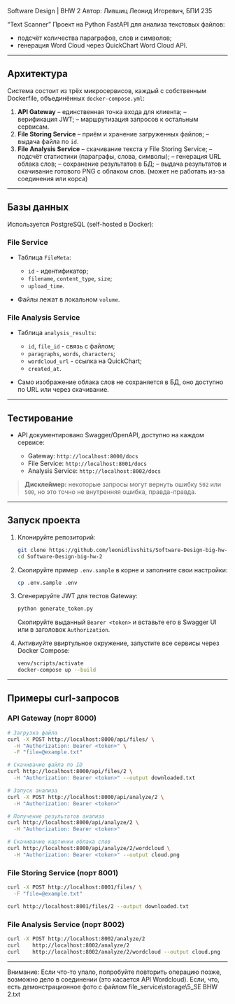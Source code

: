 Software Design | BHW 2
Автор: Лившиц Леонид Игоревич, БПИ 235

“Text Scanner”
Проект на Python FastAPI для анализа текстовых файлов:

* подсчёт количества параграфов, слов и символов;
* генерация Word Cloud через QuickChart Word Cloud API.

---

## Архитектура

Система состоит из трёх микросервисов, каждый с собственным Dockerfile, объединённых `docker-compose.yml`:

1. **API Gateway**
   – единственная точка входа для клиента;
   – верификация JWT;
   – маршрутизация запросов к остальным сервисам.
2. **File Storing Service**
   – приём и хранение загруженных файлов;
   – выдача файла по `id`.
3. **File Analysis Service**
   – скачивание текста у File Storing Service;
   – подсчёт статистики (параграфы, слова, символы);
   – генерация URL облака слов;
   – сохранение результатов в БД;
   – выдача результатов и скачивание готового PNG с облаком слов. (может не работать из-за соединения или корса)

---

## Базы данных

Используется PostgreSQL (self-hosted в Docker):

### File Service

* Таблица `FileMeta`:

  * `id` - идентификатор;
  * `filename`, `content_type`, `size`;
  * `upload_time`.
* Файлы лежат в локальном `volume`.

### File Analysis Service

* Таблица `analysis_results`:

  * `id`, `file_id` - связь с файлом;
  * `paragraphs`, `words`, `characters`;
  * `wordcloud_url` - ссылка на QuickChart;
  * `created_at`.
* Само изображение облака слов не сохраняется в БД, оно доступно по URL или через скачивание.

---

## Тестирование

* API документировано Swagger/OpenAPI, доступно на каждом сервисе:

  * Gateway:  `http://localhost:8000/docs`
  * File Service:  `http://localhost:8001/docs`
  * Analysis Service:  `http://localhost:8002/docs`

> **Дисклеймер:** некоторые запросы могут вернуть ошибку `502` или  `500`, но это точно не внутренняя ошибка, правда-правда.

---

## Запуск проекта

1. Клонируйте репозиторий:

   ```bash
   git clone https://github.com/leonidlivshits/Software-Design-big-hw-2.git
   cd Software-Design-big-hw-2
   ```

2. Скопируйте пример `.env.sample` в корне и заполните свои настройки:

   ```bash
   cp .env.sample .env
   ```

3. Сгенерируйте JWT для тестов Gateway:

   ```bash
   python generate_token.py
   ```

   Скопируйте выданный `Bearer <token>` и вставьте его в Swagger UI или в заголовок `Authorization`.

4. Активиуйте ввиртульное окружение, запустите все сервисы через Docker Compose:

   ```bash
   venv/scripts/activate
   docker-compose up --build
   ```

---

## Примеры curl-запросов

### API Gateway (порт 8000)

```bash
# Загрузка файла
curl -X POST http://localhost:8000/api/files/ \
  -H "Authorization: Bearer <token>" \
  -F "file=@example.txt"

# Скачивание файла по ID
curl http://localhost:8000/api/files/2 \
  -H "Authorization: Bearer <token>" --output downloaded.txt

# Запуск анализа
curl -X POST http://localhost:8000/api/analyze/2 \
  -H "Authorization: Bearer <token>"

# Получение результатов анализа
curl http://localhost:8000/api/analyze/2 \
  -H "Authorization: Bearer <token>"

# Скачивание картинки облака слов
curl http://localhost:8000/api/analyze/2/wordcloud \
  -H "Authorization: Bearer <token>" --output cloud.png
```

### File Storing Service (порт 8001)

```bash
curl -X POST http://localhost:8001/files/ \
  -F "file=@example.txt"

curl http://localhost:8001/files/2 --output downloaded.txt
```

### File Analysis Service (порт 8002)

```bash
curl -X POST http://localhost:8002/analyze/2
curl    http://localhost:8002/analyze/2
curl    http://localhost:8002/analyze/2/wordcloud --output cloud.png
```

---

Внимание: Если что-то упало, попробуйте повторить операцию позже, возможно дело в соединении (это касается API Wordcloud). Если, что, есть демонстрационное фото с файлом file_service\storage\5_SE BHW 2.txt
